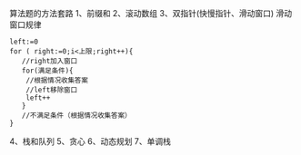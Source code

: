 算法题的方法套路
1、前缀和
2、滚动数组
3、双指针(快慢指针、滑动窗口)
滑动窗口规律
```
left:=0
for ( right:=0;i<上限;right++){
   //right加入窗口
   for(满足条件){
    //根据情况收集答案
    //left移除窗口
    left++
   }
   //不满足条件（根据情况收集答案）
}
```

4、栈和队列
5、贪心
6、动态规划
7、单调栈